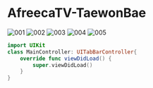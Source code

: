 # AfreecaTV-TaewonBae
![001](https://user-images.githubusercontent.com/43931412/211161982-5d581f41-b1d2-44e6-b799-090aa9f58060.png)
![002](https://user-images.githubusercontent.com/43931412/211161986-0d09f9b6-39c9-44a5-9603-8d5583b5978c.png)
![003](https://user-images.githubusercontent.com/43931412/211161992-2a849572-5c83-43a0-8133-d3b19bf73fff.png)
![004](https://user-images.githubusercontent.com/43931412/211161999-7bf078a6-007a-4ce4-8349-c89b44df13c5.png)
![005](https://user-images.githubusercontent.com/43931412/211162001-ec67d9c3-4b00-41f6-b77c-8aa5fa79996f.png)


```swift
import UIKit
class MainController: UITabBarController{
    override func viewDidLoad() {
        super.viewDidLoad()
    }
}
```
